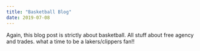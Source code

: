 ```yaml
---
title: "Basketball Blog"
date: 2019-07-08
---
```



Again, this blog post is strictly about basketball. All stuff about free agency and trades. 
what a time to be a lakers/clippers fan!!
